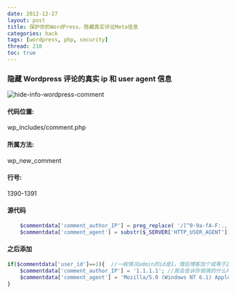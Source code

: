```yaml
---
date: 2012-12-27
layout: post
title: 保护你的WordPress，隐藏真实评论Meta信息
categories: hack
tags: [wordpress, php, security]
thread: 210
toc: true
---
```


### 隐藏 Wordpress 评论的真实 ip 和 user agent 信息

![hide-info-wordpress-comment](http://w3log.qiniudn.com/wp-content/uploads/2012/12/hide-info-wordpress-comment.png)

<!-- more -->

#### 代码位置:

wp_includes/comment.php

#### 所属方法:

wp_new_comment

#### 行号:

1390-1391

#### 源代码

```php
	$commentdata['comment_author_IP'] = preg_replace( '/[^0-9a-fA-F:., ]/', '',$_SERVER['REMOTE_ADDR'] );
	$commentdata['comment_agent'] = substr($_SERVER['HTTP_USER_AGENT'], 0, 254);
```

#### 之后添加

```php
if($commentdata['user_id']==1){  //一般情况admin的id是1，情侣博客加个或等于2即可
 	$commentdata['comment_author_IP'] = '1.1.1.1'; //我会告诉你我填的什么吗
	$commentdata['comment_agent'] = 'Mozilla/5.0 (Windows NT 6.1) AppleWebKit/537.1 (KHTML, like Gecko) Chrome/21.0.1180.89 Safari/537.1';//我会告诉你我填的什么吗
}
```
